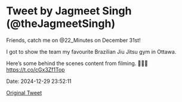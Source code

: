 # Tweet by Jagmeet Singh (@theJagmeetSingh)

Friends, catch me on @22_Minutes on December 31st!

I got to show the team my favourite Brazilian Jiu Jitsu gym in Ottawa.

Here’s some behind the scenes content from filming. 👀🤙🏽 https://t.co/cGx3Zf1Top

Date: 2024-12-29 23:52:11

[Original Tweet](https://x.com/theJagmeetSingh/status/1873517400752259386)
